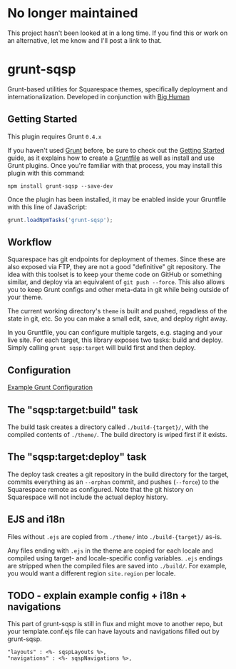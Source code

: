 # No longer maintained
This project hasn't been looked at in a long time. If you find this or work on an alternative, let me know and I'll post a link to that.    


# grunt-sqsp

Grunt-based utilities for Squarespace themes, specifically
deployment and internationalization. Developed in conjunction with
[Big Human](http://bighuman.com)

## Getting Started
This plugin requires Grunt `0.4.x`

If you haven't used [Grunt](http://gruntjs.com/) before, be sure to check out the [Getting Started](http://gruntjs.com/getting-started) guide, as it explains how to
create a [Gruntfile](http://gruntjs.com/sample-gruntfile) as well as install and use Grunt plugins. Once you're familiar with that process, you may install this plugin with this command:

```shell
npm install grunt-sqsp --save-dev
```

Once the plugin has been installed, it may be enabled inside your Gruntfile with this line of JavaScript:

```js
grunt.loadNpmTasks('grunt-sqsp');
```

## Workflow

Squarespace has git endpoints for deployment of themes. Since
these are also exposed via FTP, they are not a good "definitive" git
repository. The idea with this toolset is to keep your theme code on
GitHub or something similar, and deploy via an equivalent of
`git push --force`. This also allows you to keep Grunt configs and other
meta-data in git while being outside of your theme.

The current working directory's `theme` is built and pushed, regadless
of the state in git, etc. So you can make a small edit, save, and deploy
right away.

In you Gruntfile, you can configure multiple targets, e.g. staging and
your live site. For each target, this library exposes two tasks: build and deploy.
Simply calling `grunt sqsp:target` will build first and then deploy.

## Configuration

[Example Grunt Configuration](https://github.com/tholex/grunt-sqsp/wiki/Example-Grunt-Config)

## The "sqsp:target:build" task

The build task creates a directory called `./build-{target}/`, with the
compiled contents of `./theme/`. The build directory is wiped first if it exists.

## The "sqsp:target:deploy" task

The deploy task creates a git repository in the build directory for the
target, commits everything as an `--orphan` commit, and pushes
(`--force`) to the Squarespace remote as configured. Note that the git history on
Squarespace will not include the actual deploy history.

## EJS and i18n

Files without `.ejs` are copied from `./theme/` into `./build-{target}/` as-is.

Any files ending with `.ejs` in the theme are copied for each locale and compiled
using target- and locale-specific config variables. `.ejs` endings are stripped when the
compiled files are saved into `./build/`. For example, you would want
a different region `site.region` per locale.

## TODO - explain example config + i18n + navigations

This part of grunt-sqsp is still in flux and might move to another repo,
but your template.conf.ejs file can have layouts and navigations filled
out by grunt-sqsp.

    "layouts" : <%- sqspLayouts %>,
    "navigations" : <%- sqspNavigations %>,


